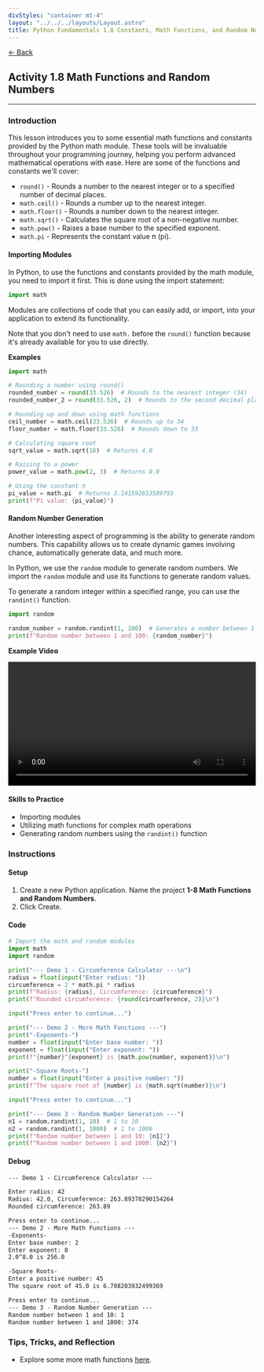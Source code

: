 ```yaml
---
divStyles: "container mt-4"
layout: "../../../layouts/Layout.astro"
title: Python Fundamentals 1.8 Constants, Math Functions, and Random Numbers
---
```


[← Back](/python-fundamentals/)

## Activity 1.8 Math Functions and Random Numbers

---

### Introduction

This lesson introduces you to some essential math functions and constants provided by the Python math module. These tools will be invaluable throughout your programming journey, helping you perform advanced mathematical operations with ease. Here are some of the functions and constants we'll cover:

- `round()` - Rounds a number to the nearest integer or to a specified number of decimal places.
- `math.ceil()` - Rounds a number up to the nearest integer.
- `math.floor()` - Rounds a number down to the nearest integer.
- `math.sqrt()` - Calculates the square root of a non-negative number.
- `math.pow()` - Raises a base number to the specified exponent.
- `math.pi` - Represents the constant value π (pi).

#### Importing Modules

In Python, to use the functions and constants provided by the math module, you need to import it first. This is done using the import statement:

```python
import math
```

Modules are collections of code that you can easily add, or import, into your application to extend its functionality.

Note that you don't need to use `math.` before the `round()` function because it's already available for you to use directly.

**Examples**

```python
import math

# Rounding a number using round()
rounded_number = round(33.526)  # Rounds to the nearest integer (34)
rounded_number_2 = round(33.526, 2)  # Rounds to the second decimal place (33.53)

# Rounding up and down using math functions
ceil_number = math.ceil(33.526)  # Rounds up to 34
floor_number = math.floor(33.526)  # Rounds down to 33

# Calculating square root
sqrt_value = math.sqrt(16)  # Returns 4.0

# Raising to a power
power_value = math.pow(2, 3)  # Returns 8.0

# Using the constant π
pi_value = math.pi  # Returns 3.141592653589793
print(f"Pi value: {pi_value}")
```

#### Random Number Generation

Another interesting aspect of programming is the ability to generate random numbers. This capability allows us to create dynamic games involving chance, automatically generate data, and much more.

In Python, we use the `random` module to generate random numbers. We import the `random` module and use its functions to generate random values.

To generate a random integer within a specified range, you can use the `randint()` function.

```python
import random

random_number = random.randint(1, 100)  # Generates a number between 1 and 100
print(f"Random number between 1 and 100: {random_number}")
```

**Example Video**

<video src="/courses/python-fundamentals/random-number-animation.mp4" controls style="width: 100%; max-width: 640px;"></video>

#### Skills to Practice

- Importing modules
- Utilizing math functions for complex math operations
- Generating random numbers using the `randint()` function

### Instructions

#### Setup

1. Create a new Python application. Name the project **1-8 Math Functions and Random Numbers**.
2. Click Create.

#### Code

```python
# Import the math and random modules
import math
import random

print("--- Demo 1 - Circumference Calculator ---\n")
radius = float(input("Enter radius: "))
circumference = 2 * math.pi * radius
print(f"Radius: {radius}, Circumference: {circumference}")
print(f"Rounded circumference: {round(circumference, 2)}\n")

input("Press enter to continue...")

print("--- Demo 2 - More Math Functions ---")
print("-Exponents-")
number = float(input("Enter base number: "))
exponent = float(input("Enter exponent: "))
print(f"{number}^{exponent} is {math.pow(number, exponent)}\n")

print("-Square Roots-")
number = float(input("Enter a positive number: "))
print(f"The square root of {number} is {math.sqrt(number)}\n")

input("Press enter to continue...")

print("--- Demo 3 - Random Number Generation ---")
n1 = random.randint(1, 10)  # 1 to 10
n2 = random.randint(1, 1000)  # 1 to 1000
print(f"Random number between 1 and 10: {n1}")
print(f"Random number between 1 and 1000: {n2}")
```

#### Debug

```txt
--- Demo 1 - Circumference Calculator ---

Enter radius: 42
Radius: 42.0, Circumference: 263.89378290154264
Rounded circumference: 263.89

Press enter to continue...
--- Demo 2 - More Math Functions ---
-Exponents-
Enter base number: 2
Enter exponent: 8
2.0^8.0 is 256.0

-Square Roots-
Enter a positive number: 45
The square root of 45.0 is 6.708203932499369

Press enter to continue...
--- Demo 3 - Random Number Generation ---
Random number between 1 and 10: 1
Random number between 1 and 1000: 374
```

### Tips, Tricks, and Reflection

- Explore some more math functions [here](https://docs.python.org/3/library/math.html).
